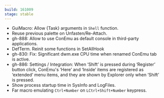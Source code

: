 ```yaml
---
build: 161009
stage: stable
---
```


* GuiMacro: Allow {Task} arguments in `Shell` function.
* Reuse previous palette on Unfasten/Re-Attach.
* gh-888: Allow to use ConEmu as default console in third-party applications.
* DefTerm. Reinit some functions in SetAllHook
* gh-830: Fix: Significant dwm.exe CPU time when renamed ConEmu tab is active.
* gh-886: Settings / Integration: When ‘Shift’ is pressed during ‘Register’ button click,
  ConEmu's ‘Here’ and ‘Inside’ items are registered as ‘extended’ menu items,
  and they are shown by Explorer only when ‘Shift’ is pressed.
* Show process startup time in SysInfo and LogFiles.
* Far macro emulating `Ctrl+Number` on `LCtrl+Shift+Number` keypress.
